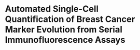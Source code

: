 # Automated Single-Cell Quantification of Breast Cancer Marker Evolution from Serial Immunofluorescence Assays
